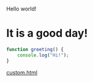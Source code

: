 Hello world!

# It is a good day!

```javascript
function greeting() {
    console.log("Hi!");
}
```

[custom.html](custom.html)
